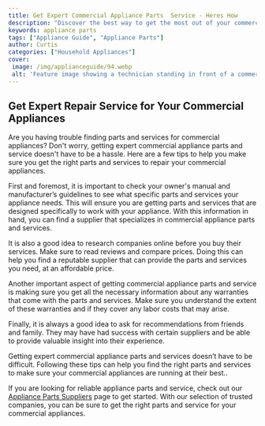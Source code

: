 ```yaml
---
title: Get Expert Commercial Appliance Parts  Service - Heres How
description: "Discover the best way to get the most out of your commercial kitchen appliances with expert parts and service Learn how to find the parts and service you need to keep your business running smoothly"
keywords: appliance parts
tags: ["Appliance Guide", "Appliance Parts"]
author: Curtis
categories: ["Household Appliances"]
cover: 
 image: /img/applianceguide/94.webp
 alt: 'Feature image showing a technician standing in front of a commercial appliance and looking at the parts'
---
```

## Get Expert Repair Service for Your Commercial Appliances
Are you having trouble finding parts and services for commercial appliances? Don't worry, getting expert commercial appliance parts and service doesn't have to be a hassle. Here are a few tips to help you make sure you get the right parts and services to repair your commercial appliances.

First and foremost, it is important to check your owner's manual and manufacturer’s guidelines to see what specific parts and services your appliance needs. This will ensure you are getting parts and services that are designed specifically to work with your appliance. With this information in hand, you can find a supplier that specializes in commercial appliance parts and services. 

It is also a good idea to research companies online before you buy their services. Make sure to read reviews and compare prices. Doing this can help you find a reputable supplier that can provide the parts and services you need, at an affordable price.

Another important aspect of getting commercial appliance parts and service is making sure you get all the necessary information about any warranties that come with the parts and services. Make sure you understand the extent of these warranties and if they cover any labor costs that may arise.

Finally, it is always a good idea to ask for recommendations from friends and family. They may have had success with certain suppliers and be able to provide valuable insight into their experience.

Getting expert commercial appliance parts and services doesn’t have to be difficult. Following these tips can help you find the right parts and services to make sure your commercial appliances are running at their best..

If you are looking for reliable appliance parts and service, check out our [Appliance Parts Suppliers](.pages/appliance-parts-suppliers/) page to get started. With our selection of trusted companies, you can be sure to get the right parts and service for your commercial appliances.
